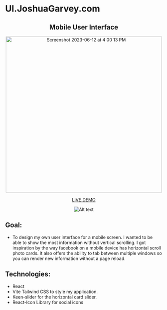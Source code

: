 # UI.JoshuaGarvey.com

<div align="center">

## Mobile User Interface

[<img width="500" alt="Screenshot 2023-06-12 at 4 00 13 PM" src="https://github.com/Jgar514/subdomain_netlify/blob/main/src/images/uiscreenshot2.png">](http://UI.JoshuaGarvey.com/)

[LIVE DEMO](https://ui.joshuagarvey.com/)

![Alt text](https://github.com/Jgar514/subdomain_netlify/blob/main/ui_1.gif)

<!-- <img width="400" alt="Screenshot 2023-07-02 at 12 05 25 AM" src="https://github.com/Jgar514/subdomain_popup/blob/main/popup.gif"> -->

<!-- [Link text](https://website-name.com) -->

</div>

## Goal:

- To design my own user interface for a mobile screen. I wanted to be able to show the most information without vertical scrolling. I got inspiration by the way facebook on a mobile device has horizontal scroll photo cards. It also offers the ability to tab between multiple windows so you can render new information without a page reload.

## Technologies:

- React
- Vite Tailwind CSS to style my application.
- Keen-slider for the horizontal card slider.
- React-Icon Library for social icons

